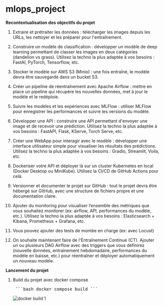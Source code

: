 # mlops_project

**Recontextualisation des objectifs du projet**

1. Extraire et prétraiter les données : télécharger les images depuis les URLs, les nettoyer et les préparer pour l'entraînement.

2. Construire un modèle de classification : développer un modèle de deep learning permettant de classer les images en deux catégories (dandelion vs grass). Utilisez la techno la plus adaptée à vos besoins : FastAI, PyTorch, Tensorflow, etc.

3. Stocker le modèle sur AWS S3 (Minio) : une fois entraîné, le modèle devra être sauvegardé dans un bucket S3.

4. Créer un pipeline de réentraînement avec Apache Airflow : mettre en place un
pipeline qui récupère les nouvelles données, met à jour le modèle et le redéploie.

5. Suivre les modèles et les expériences avec MLFlow : utiliser MLFlow pour enregistrer les performances et suivre les versions du modèle.

6. Développer une API : construire une API permettant d'envoyer une image et de
recevoir une prédiction. Utilisez la techno la plus adaptée à vos besoins : FastAPI, Flask, KServe, Torch Serve, etc.

7. Créer une WebApp pour interagir avec le modèle : développer une interface
utilisateur simple pour visualiser les résultats des prédictions. Utilisez la techno la plus adaptée à vos besoins : Gradio, Streamlit, Voila, etc.

8. Dockeriser votre API et déployer là sur un cluster Kubernetes en local (Docker Desktop ou MiniKube). Utilisez la CI/CD de GitHub Actions pour celà.

9. Versionner et documenter le projet sur GitHub : tout le projet devra être hébergé sur GitHub, avec une structure de fichiers propre et une documentation claire.

10. Ajouter du monitoring pour visualiser l’ensemble des métriques que vous souhaitez monitorer (ex: airflow, API, performances du modèle, etc.). Utilisez la techno la plus adaptée à vos besoins : Elasticsearch + Kibana, Prometheus + Grafana, etc.

11. Vous pouvez ajouter des tests de montée en charge (ex: avec Locust)

12. On souhaite maintenant faire de l'Entraînement Continue (CT). Ajouter un ou plusieurs DAG Airflow avec des triggers que vous définirez (nouvelle données, entrainement hebdomadaire, performances du modèle en baisse, etc.) pour réentraîner et déployer automatiquement un nouveau modèle.

**Lancement du projet**

1. Build du projet avec docker compose
   <pre> ```bash docker compose build ``` </pre>
   ![docker build 1](https://github.com/user-attachments/assets/3228efa9-5cd5-4811-85b2-fc4d12a19c49)

   
